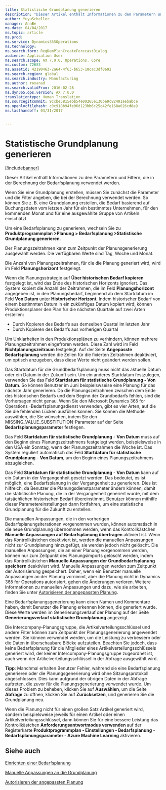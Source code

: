 ```yaml
---
title: Statistische Grundplanung generieren
description: "Dieser Artikel enthält Informationen zu den Parametern und Filtern, die in der Berechnung der Bedarfsplanung verwendet werden."
author: YuyuScheller
manager: AnnBe
ms.date: 04/04/2017
ms.topic: article
ms.prod: 
ms.service: Dynamics365Operations
ms.technology: 
ms.search.form: ReqDemPlanCreateForecastDialog
audience: Application User
ms.search.scope: AX 7.0.0, Operations, Core
ms.custom: 72683
ms.assetid: 42190463-2a64-4f63-b653-10cac3df0692
ms.search.region: global
ms.search.industry: Manufacturing
ms.author: roxanad
ms.search.validFrom: 2016-02-28
ms.dyn365.ops.version: AX 7.0.0
translationtype: Human Translation
ms.sourcegitcommit: 9ccbe5815ebb54e00265e130be9c82491aebabce
ms.openlocfilehash: c0c918b94fe96d123bb6c25c42fe168a026cd8a9
ms.lasthandoff: 03/31/2017


---
```


# <a name="generate-a-statistical-baseline-forecast"></a>Statistische Grundplanung generieren

[!include[banner](../includes/banner.md)]


Dieser Artikel enthält Informationen zu den Parametern und Filtern, die in der Berechnung der Bedarfsplanung verwendet werden. 

Wenn Sie eine Grundplanung erstellen, müssen Sie zunächst die Parameter und die Filter angeben, die bei der Berechnung verwendet werden. So können Sie z. B. eine Grundplanung erstellen, die Bedarf basierend auf Buchungsdaten vom letzten Jahr für ein bestimmtes Unternehmen, für den kommenden Monat und für eine ausgewählte Gruppe von Artikeln einschätzt. 

Um eine Bedarfsplanung zu generieren, wechseln Sie zu **Produktprogrammplan &gt;Planung &gt; Bedarfsplanung &gt;Statistische Grundplanung generieren**. 

Der Planungszeitrahmen kann zum Zeitpunkt der Planunsgenerierung ausgewählt werden. Die verfügbaren Werte sind Tag, Woche und Monat. 

Die Anzahl von Planungszeitrahmen, für die die Planung generiert wird, wird im Feld **Planungshorizont** festgelegt. 

Wenn die Planungsstrategie auf **Über historischen Bedarf kopieren** festgelegt ist, wird das Ende des historischen Horizonts ignoriert. Das System kopiert die Anzahl der Zeitrahmen, die im Feld **Planungshorizont** angegeben ist, in den Planungsbedarf, beginnend ab dem Startdatum im Feld **Von Datum** unter **Historischer Horizont**. Indem historischer Bedarf von einem bestimmten Datum in ein zukünftiges Datum kopiert wird, können Produktionsplaner den Plan für die nächsten Quartale auf zwei Arten erstellen:

-   Durch Kopieren des Bedarfs aus demselben Quartal im letzten Jahr
-   Durch Kopieren des Bedarfs aus vorherigen Quartal

Um Unklarheiten in den Produktionsplänen zu verhindern, können mehrere Planungszeitrahmen eingefroren werden. Diese Zahl wird im Feld **Nichtplanungszeitraum** festgelegt. Auf der Seite **Angepasste Bedarfsplanung** werden die Zellen für die fixierten Zeitrahmen deaktiviert, um optisch anzugeben, dass diese Werte nicht geändert werden sollen. 

Das Startdatum für die Grundbedarfsplanung muss nicht das aktuelle Datum oder ein Datum in der Zukunft sein. Um ein anderes Startdatum festzulegen, verwenden Sie das Feld **Startdatum für statistische Grundplanung - Von Datum**. So können Benutzer im Juni beispielswseise eine Planung für das nächste Jahr generieren. Da die Planungszeitrahmen zwischen dem Ende des historischen Bedarfs und dem Beginn der Grundbedarfs fehlen, sind die Vorhersagen nicht genau. Wenn Sie den Microsoft Dynamics 365 for Operations -Bedarfsplanungsdienst verwenden, gibt es vier Arten, auf die Sie die fehlenden Lücken ausfüllen können. Sie können die Methode auswählen, die Sie wünschen, indem Sie den MISSING\_VALUE\_SUBSTITUTION-Parameter auf der Seite **Bedarfsplanungsparameter** festlegen. 

Das Feld **Startdatum für statistische Grundplanung** - **Von Datum** muss auf den Beginn eines Planungszeitrahmens festgelegt werden, beispielsweise in den USA ein Sonntag, wenn der Planungszeitrahmen die Woche ist. Das System reguliert automatisch das Feld **Startdatum für statistische Grundplanung** - **Von Datum**, um den Beginn eines Planungszeitrahmens abzugleichen. 

Das Feld **Startdatum für statistische Grundplanung** - **Von Datum** kann auf ein Datum in der Vergangenheit gesetzt werden. Das bedeutet, es ist möglich, eine Bedarfsplanung in der Vergangenheit zu generieren. Dies ist hilfreich, da Benutzer die Planungsdienstparameter ändern können, damit die statistische Planung, die in der Vergangenheit generiert wurde, mit dem tatsächlichen historischen Bedarf übereinstimmt. Benutzer können mithilfe dieser Parametereinstellungen dann fortfahren, um eine statistische Grundplanung für die Zukunft zu erstellen. 

Die manuellen Anpassungen, die in den vorherigen Bedarfsplanungsiterationen vorgenommen wurden, können automatisch in die neue Grundplanung übernommen werden, wenn das Kontrollkästchen **Manuelle Anpassungen auf Bedarfsplanung übertragen** aktiviert ist. Wenn das Kontrollkästchen deaktiviert ist, werden die manuellen Anpassungen nicht zur Grundplanung hinzugefügt, sie werden jedoch nicht gelöscht. Die manuellen Anpassungen, die an einer Planung vorgenommen werden, können nur zum Zeitpunkt des Planungsimports gelöscht werden, indem das Kontrollkästchen **Manuelle Anpassungen der Grundbedarfsplanung speichern** deaktiviert wird. Manuelle Anpassungen werden zum Zeitpunkt der Autorisierung gespeichert. Daher, wenn ein Benutzer manuelle Anpassungen an der Planung vornimmt, aber die Planung nicht in Dynamics 365 for Operations autorisiert, gehen die Änderungen verloren. Weitere Informationen zu manuellen Anpassungen und dazu, wie sie arbeiten, finden Sie unter [Autorisieren der angepassten Planung](authorize-adjusted-forecast.md). 

Eine Bedarfsplanungsgenerierung kann einen Namen und Kommentare haben, damit Benutzer die Planung erkennen können, die generiert wurde. Diese Werte werden im Generierungsverlauf der Planung auf der Seite **Generierungsverlauf statistische Grundplanung** angezeigt. 

Die Intercompany-Planungsgruppe, die Artikelverteilungsschlüssel und andere Filter können zum Zeitpunkt der Planungsgenerierung angewendet werden. Sie können verwendet werden, um die Leistung zu verbessern oder die Daten in überschaubare Blöcke aufzuteilen. Beachten Sie jedoch, dass keine Bedarfsplanung für die Mitglieder eines Artikelverteilungsschlüssels generiert wird, der keiner Intercompany-Planungsgruppe zugeordnet ist, auch wenn der Artikelverteilungsschlüssel in der Abfrage ausgewählt wird. 

**Tipp**: Manchmal erhalten Benutzer Fehler, während sie eine Bedarfsplanung generieren oder die Planungsgenerierung wird ohne Sitzungsprotokoll abgeschlossen. Dies kann aufgrund der übrigen Daten in der Abfrage auftreten, die zuvor für die Planungsgenerierung verwendet wurde. Um dieses Problem zu beheben, klicken Sie auf **Auswählen**, um die Seite **Abfrage** zu öffnen, klicken Sie auf **Zurücksetzen**, und generieren Sie die Grundplanung neu. 

Wenn die Planung nicht für einen großen Satz Artikel generiert wird, sondern beispielsweise jeweils für einen Artikel oder einen Artikelverteilungsschlüssel, dann können Sie für eine bessere Leistung das Kontrollkästchen **Anforderungsantwortmodus verwenden** auf der Registerkarte **Produktprogrammplan - Einstellungen - Bedarfsplanung**  -  **Bedarfsplanungsparameter - Azure Machine Learning** aktivieren.

<a name="see-also"></a>Siehe auch
--------

[Einrichten einer Bedarfsplanung](demand-forecasting-setup.md)

[Manuelle Anpassungen an die Grundplanung](manual-adjustments-baseline-forecast.md)

[Autorisieren der angepassten Planung](authorize-adjusted-forecast.md)





